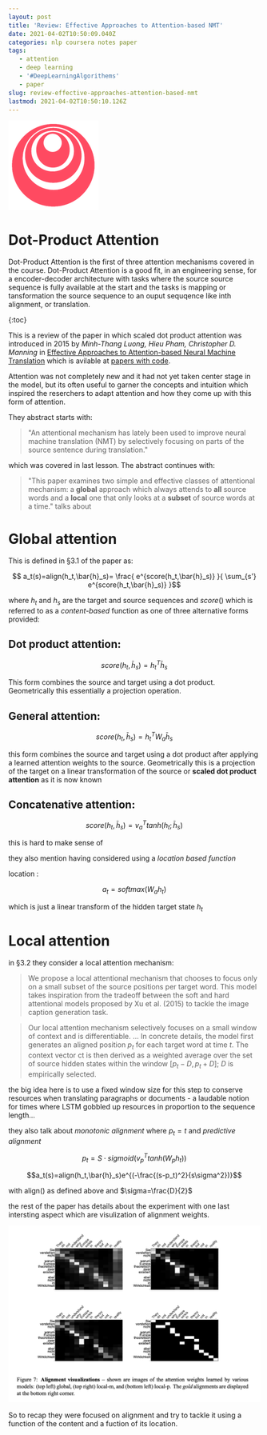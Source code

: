 ```yaml
---
layout: post
title: 'Review: Effective Approaches to Attention-based NMT'
date: 2021-04-02T10:50:09.040Z
categories: nlp coursera notes paper
tags:
   - attention
   - deep learning
   - '#DeepLearningAlgorithems'
   - paper
slug: review-effective-approaches-attention-based-nmt
lastmod: 2021-04-02T10:50:10.126Z
---
```


![deeplearning.ai](/assets/logos/logo_deeplearning.ai.png#logo)

# Dot-Product Attention

Dot-Product Attention is the first of three attention mechanisms covered in the course. Dot-Product Attention is a good fit, in an engineering sense, for a encoder-decoder architecture with tasks where the source source sequence is fully available at the start and the tasks is mapping or tansformation the source sequence to an ouput sequqence like inth alignment, or translation.
<!--more-->

{:toc}

This is a review of the paper in which scaled dot product attention was introduced in 2015 by *Minh-Thang Luong, Hieu Pham, Christopher D. Manning* in [Effective Approaches to Attention-based Neural Machine Translation](https://arxiv.org/pdf/1508.04025v5.pdf) which is avilable at [papers with code](https://paperswithcode.com/paper/effective-approaches-to-attention-based).



Attention was not completely new and it had not yet taken center stage in the model, but its often useful to garner the concepts and intuition which inspired the reserchers to adapt attention and how they come up with this form of attention.

They abstract starts with:

>  "An attentional mechanism has lately been used to improve neural machine translation (NMT) by selectively focusing on parts of the source sentence during translation."

which was covered in last lesson. The abstract continues with:

> "This paper examines two simple and effective classes of attentional mechanism: a **global** approach
which always attends to **all** source words
and a **local** one that only looks at a **subset**
of source words at a time."
talks about 

# Global attention

This is defined in §3.1 of the paper as:

$$ a_t(s)=align(h_t,\bar{h}_s)= \frac{ e^{score(h_t,\bar{h}_s)} }{ \sum_{s'} e^{score(h_t,\bar{h}_s)} }$$

where $h_t$ and $h_s$ are the target and source sequences and $score()$ which is referred to as a *content-based* function as one of three alternative forms provided:

## Dot product attention:

$$ score(h_t,\bar{h}_s)=h_t^T\bar{h}_s$$ 

This form combines the source and target using a dot product. Geometrically this essentially a projection operation.

## General attention:

$$ score(h_t,\bar{h}_s)=h_t^TW_a\bar{h}_s$$ 

this form combines the source and target using a dot product after applying a learned attention weights to the source. Geometrically this is a projection of the target on a linear transformation of the source or **scaled dot product attention** as it is now known

## Concatenative attention:

$$ score(h_t,\bar{h}_s)=v_a^Ttanh(h_t;\bar{h}_s)$$ 

this is hard to make sense of 

they also mention having considered using a *location based function*

location : 

$$ a_t = softmax(W_a h_t)$$ 

which is just a linear transform of the hidden target state $h_t$

# Local attention

in §3.2 they consider a local attention mechanism:

> We propose a local attentional mechanism that chooses to focus only on a small subset of the source positions per target word. This model takes inspiration from the tradeoff between the soft and hard attentional models proposed by Xu et al. (2015) to tackle the image caption generation task.

> Our local attention mechanism selectively focuses on a small window of context and is differentiable. ... In concrete details, the model first generates an aligned position $p_t$ for each target word at time $t$. The context vector ct
is then derived as a weighted average over
the set of source hidden states within the window
$[p_t−D, p_t+D]$; $D$ is empirically selected.

the big idea here is to use a fixed window size for this step to conserve resources when translating paragraphs or documents - a laudable notion for times where LSTM gobbled up resources in proportion to the sequence length...

they also talk about *monotonic alignment* where $p_t=t$ and *predictive alignment*

$$p_t=S\cdot sigmoid(v_p^Ttanh(W_ph_t))$$

$$a_t(s)=align(h_t,\bar{h}_s)e^{(-\frac{(s-p_t)^2}{s\sigma^2})}$$

with align() as defined above and $\sigma=\frac{D}{2}$

the rest of the paper has details about the experiment with one last intersting aspect which are visulization of alignment weights.

![alignment-visulization](/assets/week2/c4w2-22-alignment-visulization.png#hi)

So to recap they were focused on alignment and try to tackle it using a function of the content and a fuction of its location.
